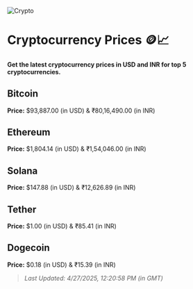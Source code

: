 
![Crypto](https://www.techguide.com.au/wp-content/uploads/2020/11/crypto3.jpeg)

# Cryptocurrency Prices 🪙📈

#### Get the latest cryptocurrency prices in USD and INR for top 5 cryptocurrencies.

## Bitcoin

**Price:** $93,887.00 (in USD) & ₹80,16,490.00 (in INR)

## Ethereum

**Price:** $1,804.14 (in USD) & ₹1,54,046.00 (in INR)

## Solana

**Price:** $147.88 (in USD) & ₹12,626.89 (in INR)

## Tether

**Price:** $1.00 (in USD) & ₹85.41 (in INR)

## Dogecoin

**Price:** $0.18 (in USD) & ₹15.39 (in INR)

> _Last Updated: 4/27/2025, 12:20:58 PM (in GMT)_
